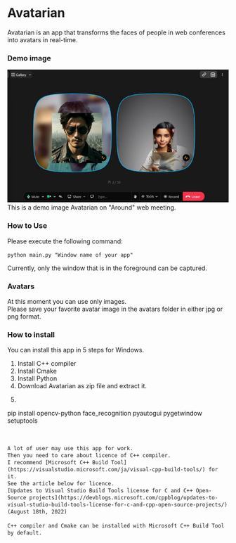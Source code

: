 # Avatarian
Avatarian is an app that transforms the faces of people in web conferences into avatars in real-time.

### Demo image
![Demo Image](media/avatarian_demo.jpg "Avatarian on Around")   
This is a demo image Avatarian on "Around" web meeting.

### How to Use
Please execute the following command:
```shell
python main.py "Window name of your app"
```
Currently, only the window that is in the foreground can be captured.

### Avatars
At this moment you can use only images.  
Please save your favorite avatar image in the avatars folder in either jpg or png format.

### How to install
You can install this app in 5 steps for Windows.
1. Install C++ compiler  
2. Install Cmake  
3. Install Python  
4. Download Avatarian as zip file and extract it.  
5. ```shell
pip install opencv-python face_recognition pyautogui pygetwindow setuptools
```


A lot of user may use this app for work.  
Then you need to care about licence of C++ compiler.  
I recommend [Microsoft C++ Build Tool](https://visualstudio.microsoft.com/ja/visual-cpp-build-tools/) for it.  
See the article below for licence.  
[Updates to Visual Studio Build Tools license for C and C++ Open-Source projects](https://devblogs.microsoft.com/cppblog/updates-to-visual-studio-build-tools-license-for-c-and-cpp-open-source-projects/)(August 18th, 2022)  

C++ compiler and Cmake can be installed with Microsoft C++ Build Tool by default.

